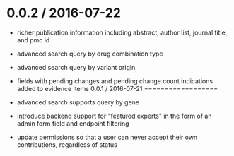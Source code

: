 0.0.2 / 2016-07-22
==================

* richer publication information including abstract, author list, journal title, and pmc id
* advanced search query by drug combination type
* advanced search query by variant origin
* fields with pending changes and pending change count indications added to evidence items
0.0.1 / 2016-07-21
==================

* advanced search supports query by gene
* introduce backend support for "featured experts" in the form of an admin form field and endpoint filtering
* update permissions so that a user can never accept their own contributions, regardless of status
